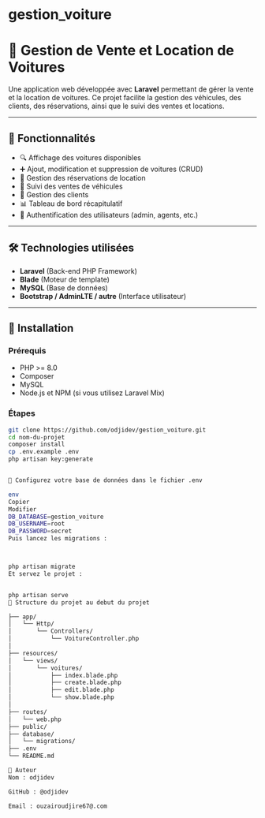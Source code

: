 # gestion_voiture
# 🚗 Gestion de Vente et Location de Voitures

Une application web développée avec **Laravel** permettant de gérer la vente et la location de voitures. Ce projet facilite la gestion des véhicules, des clients, des réservations, ainsi que le suivi des ventes et locations.

---

## 📌 Fonctionnalités

- 🔍 Affichage des voitures disponibles
- ➕ Ajout, modification et suppression de voitures (CRUD)
- 🧾 Gestion des réservations de location
- 🛒 Suivi des ventes de véhicules
- 👤 Gestion des clients
- 📊 Tableau de bord récapitulatif
- 🔐 Authentification des utilisateurs (admin, agents, etc.)

---

## 🛠️ Technologies utilisées

- **Laravel** (Back-end PHP Framework)
- **Blade** (Moteur de template)
- **MySQL** (Base de données)
- **Bootstrap / AdminLTE / autre** (Interface utilisateur)

---

## 🚀 Installation

### Prérequis
- PHP >= 8.0
- Composer
- MySQL
- Node.js et NPM (si vous utilisez Laravel Mix)

### Étapes

```bash
git clone https://github.com/odjidev/gestion_voiture.git
cd nom-du-projet
composer install
cp .env.example .env
php artisan key:generate


🔧 Configurez votre base de données dans le fichier .env

env
Copier
Modifier
DB_DATABASE=gestion_voiture
DB_USERNAME=root
DB_PASSWORD=secret
Puis lancez les migrations :



php artisan migrate
Et servez le projet :


php artisan serve
📁 Structure du projet au debut du projet

├── app/
│   └── Http/
│       └── Controllers/
│           └── VoitureController.php
│
├── resources/
│   └── views/
│       └── voitures/
│           ├── index.blade.php
│           ├── create.blade.php
│           ├── edit.blade.php
│           └── show.blade.php
│
├── routes/
│   └── web.php
├── public/
├── database/
│   └── migrations/
├── .env
└── README.md

👤 Auteur
Nom : odjidev

GitHub : @odjidev

Email : ouzairoudjire67@.com


